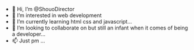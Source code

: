 - 👋 Hi, I’m @ShouoDirector
- 👀 I’m interested in web development
- 🌱 I’m currently learning html css and javascript...
- 💞️ I’m looking to collaborate on but still an infant when it comes of being a developer...
- 📫 Just pm ...

<!---
ShouoDirector/ShouoDirector is a ✨ special ✨ repository because its `README.md` (this file) appears on your GitHub profile.
You can click the Preview link to take a look at your changes.
--->
